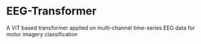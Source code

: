 # EEG-Transformer
A ViT based transformer applied on multi-channel time-series EEG data for motor imagery classification
